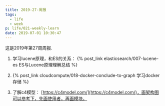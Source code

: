 ```yaml
---
title: 2019-27-周报
tags:
  - life
  - week
p: life/021-weekly-learn
date: 2019-07-01 10:30:47
---
```


这是2019年第27周周报.

1. 学习lucene原理，和ES的关系： {% post_link elasticsearch/007-lucene-es ES与Lucene原理理解总结 %}

2. {% post_link cloudcompute/018-docker-conclude-to-graph 学习docker存储 %}

3. 了解c4模型： [https://c4model.com/](https://c4model.com/)，画架构图可以参考下，先画使用者，再画模块。




